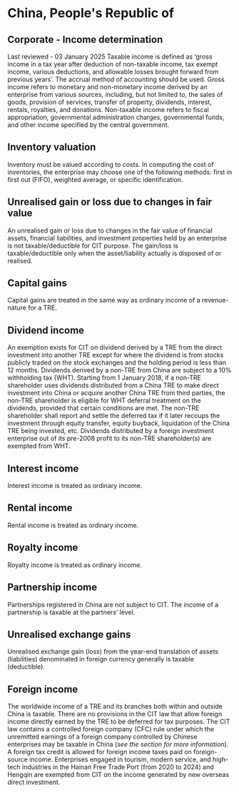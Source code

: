# China, People's Republic of
## Corporate - Income determination
Last reviewed - 03 January 2025
Taxable income is defined as ‘gross income in a tax year after deduction of non-taxable income, tax exempt income, various deductions, and allowable losses brought forward from previous years’. The accrual method of accounting should be used.
Gross income refers to monetary and non-monetary income derived by an enterprise from various sources, including, but not limited to, the sales of goods, provision of services, transfer of property, dividends, interest, rentals, royalties, and donations.
Non-taxable income refers to fiscal appropriation, governmental administration charges, governmental funds, and other income specified by the central government.
## Inventory valuation
Inventory must be valued according to costs. In computing the cost of inventories, the enterprise may choose one of the following methods: first in first out (FIFO), weighted average, or specific identification.
## Unrealised gain or loss due to changes in fair value
An unrealised gain or loss due to changes in the fair value of financial assets, financial liabilities, and investment properties held by an enterprise is not taxable/deductible for CIT purpose. The gain/loss is taxable/deductible only when the asset/liability actually is disposed of or realised.
## Capital gains
Capital gains are treated in the same way as ordinary income of a revenue-nature for a TRE.
## Dividend income
An exemption exists for CIT on dividend derived by a TRE from the direct investment into another TRE except for where the dividend is from stocks publicly traded on the stock exchanges and the holding period is less than 12 months.
Dividends derived by a non-TRE from China are subject to a 10% withholding tax (WHT). Starting from 1 January 2018, if a non-TRE shareholder uses dividends distributed from a China TRE to make direct investment into China or acquire another China TRE from third parties, the non-TRE shareholder is eligible for WHT deferral treatment on the dividends, provided that certain conditions are met. The non-TRE shareholder shall report and settle the deferred tax if it later recoups the investment through equity transfer, equity buyback, liquidation of the China TRE being invested, etc.
Dividends distributed by a foreign investment enterprise out of its pre-2008 profit to its non-TRE shareholder(s) are exempted from WHT.
## Interest income
Interest income is treated as ordinary income.
## Rental income
Rental income is treated as ordinary income.
## Royalty income
Royalty income is treated as ordinary income.
## Partnership income
Partnerships registered in China are not subject to CIT. The income of a partnership is taxable at the partners’ level.
## Unrealised exchange gains
Unrealised exchange gain (loss) from the year-end translation of assets (liabilities) denominated in foreign currency generally is taxable (deductible).
## Foreign income
The worldwide income of a TRE and its branches both within and outside China is taxable. There are no provisions in the CIT law that allow foreign income directly earned by the TRE to be deferred for tax purposes. The CIT law contains a controlled foreign company (CFC) rule under which the unremitted earnings of a foreign company controlled by Chinese enterprises may be taxable in China (_see the section for more information_). A foreign tax credit is allowed for foreign income taxes paid on foreign-source income.
Enterprises engaged in tourism, modern service, and high-tech industries in the Hainan Free Trade Port (from 2020 to 2024) and Hengqin are exempted from CIT on the income generated by new overseas direct investment.
